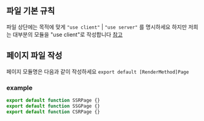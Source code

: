 
## 파일 기본 규칙
파일 상단에는 목적에 맞게 `"use client"` | `"use server"` 를 명시하세요
하지만 저희는 대부분의 모듈을 "use client"로 작성합니다
[참고](https://nextjs.org/docs/app/building-your-application/rendering#network-boundary)


## 페이지 파일 작성
페이지 모듈명은 다음과 같이 작성하세요 
`export default [RenderMethod]Page`
### example
```ts
export default function SSRPage {}
export default function SSGPage {}
export default function CSRPage {}
```